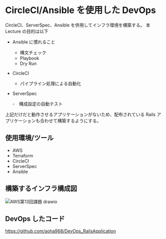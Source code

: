 # CircleCI/Ansible を使用した DevOps

CircleCI、ServerSpec、Ansible を併用してインフラ環境を構築する。
本 Lecture の目的は以下

- Ansible に慣れること

  - 構文チェック
  - Playbook
  - Dry Run

- CircleCI

  - パイプライン処理による自動化

- ServerSpec

  -　構成設定の自動テスト

上記だけだと動作させるアプリケーションがないため、配布されている Rails アプリケーションも合わせて構築するようにする。

## 使用環境/ツール

- AWS
- Terraform
- CircleCI
- ServerSpec
- Ansible

## 構築するインフラ構成図

![AWS第13回課題 drawio](https://user-images.githubusercontent.com/92103678/197784342-8b27078a-63b0-4950-80a9-32c7ed84860d.png)

## DevOps したコード

https://github.com/aoha968/DevOps_RailsApplication
